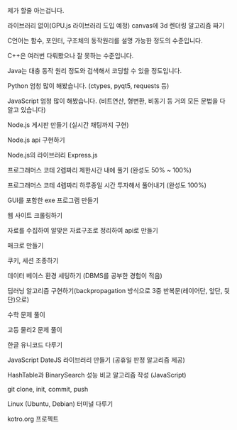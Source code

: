 제가 할줄 아는겁니다.

라이브러리 없이(GPU.js 라이브러리 도입 예정) canvas에 3d 렌더링 알고리즘 짜기

C언어는 함수, 포인터, 구조체의 동작원리를 설명 가능한 정도의 수준입니다.

C++은 여러번 다뤄봤으나 잘 못하는 수준입니다.

Java는 대충 동작 원리 정도와 검색해서 코딩할 수 있을 정도입니다.

Python 엄청 많이 해봤습니다. (ctypes, pyqt5, requests 등)

JavaScript 엄청 많이 해봤습니다. (비트연산, 형변환, 비동기 등 거의 모든 문법을 다 알고 있습니다)

Node.js 게시판 만들기 (실시간 채팅까지 구현)

Node.js api 구현하기

Node.js의 라이브러리 Express.js

프로그래머스 코테 2렙짜리 제한시간 내에 풀기 (완성도 50% ~ 100%)

프로그래머스 코테 4렙짜리 하루종일 시간 투자해서 풀어내기 (완성도 100%)

GUI를 포함한 exe 프로그램 만들기

웹 사이트 크롤링하기

자료를 수집하여 알맞은 자료구조로 정리하여 api로 만들기

매크로 만들기

쿠키, 세션 조종하기

데이터 베이스 환경 세팅하기 (DBMS를 공부한 경험이 적음)

딥러닝 알고리즘 구현하기(backpropagation 방식으로 3중 반복문(레이어단, 앞단, 뒷단)으로)

수학 문제 풀이

고등 물리2 문제 풀이

한글 유니코드 다루기

JavaScript DateJS 라이브러리 만들기 (공휴일 판정 알고리즘 제공)

HashTable과 BinarySearch 성능 비교 알고리즘 작성 (JavaScript)

git clone, init, commit, push

Linux (Ubuntu, Debian) 터미널 다루기

kotro.org 프로젝트
